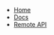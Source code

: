 <!-- docs/_sidebar.md -->
<script>
	function a() {alert();};
</script>

* <a href="https://objy.xyz" rel="noopener" title="Home">Home</a>
* <a href="https://objy.xyz/docs" rel="noopener" title="Docs">Docs</a>
* <a href="https://objy.xyz/docs/#CONNECT" rel="noopener" title="Docs">Remote API</a>
